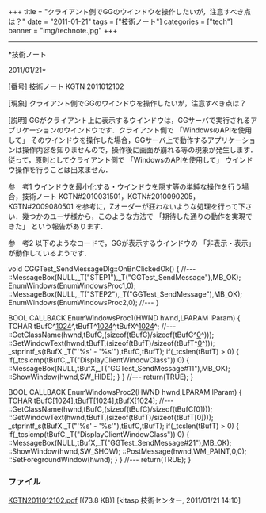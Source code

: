 ﻿+++
title = "クライアント側でGGのウインドウを操作したいが，注意すべき点は？"
date = "2011-01-21"
tags = ["技術ノート"]
categories = ["tech"]
banner = "img/technote.jpg"
+++

-----------------------------------------------------------------------------------------------------------------------------

*技術ノート

2011/01/21*


[番号]
技術ノート KGTN 2011012102

[現象]
クライアント側でGGのウインドウを操作したいが，注意すべき点は？

[説明]
GGがクライアント上に表示するウインドウは，GGサーバで実行されるアプリケーションのウインドウです．クライアント側で
「WindowsのAPIを使用して」
そのウインドウを操作した場合，GGサーバ上で動作するアプリケーションは操作内容を知りませんので，操作後に画面が崩れる等の現象が発生します．従って，原則としてクライアント側で
「WindowsのAPIを使用して」 ウインドウ操作を行うことは出来ません．

参　考1
ウインドウを最小化する・ウインドウを隠す等の単純な操作を行う場合，技術ノート
KGTN#2010031501，KGTN#2010090205，KGTN#2009080501
を参考に，Zオーダーが狂わないような処理を行って下さい．幾つかのユーザ様から，このような方法で
「期待した通りの動作を実現できた」 という報告があります．

参　考2
以下のようなコードで，GGが表示するウインドウの 「非表示・表示」
が動作しているようです．

void CGGTest_SendMessageDlg::OnBnClickedOk() {
//---
::MessageBox(NULL,_T("STEP1"),_T("GGTest_SendMessage"),MB_OK);
EnumWindows(EnumWindowsProc1,0);
::MessageBox(NULL,_T("STEP2"),_T("GGTest_SendMessage"),MB_OK);
EnumWindows(EnumWindowsProc2,0);
//---
}

BOOL CALLBACK EnumWindowsProc1(HWND hwnd,LPARAM lParam) {
TCHAR
tBufC^[1024](#fn1024)^,tBufT^[1024](#fn1024)^,tBufX^[1024](#fn1024)^;
//---
::GetClassName(hwnd,tBufC,(sizeof(tBufC)/sizeof(tBufC^[0](#fn0)^)));
::GetWindowText(hwnd,tBufT,(sizeof(tBufT)/sizeof(tBufT^[0](#fn0)^)));
_stprintf_s(tBufX,_T("'%s' - '%s'"),tBufC,tBufT);
if(_tcslen(tBufT) > 0) {
if(_tcsicmp(tBufC,_T("DisplayClientWindowClass")) 0) {
::MessageBox(NULL,tBufX,_T("GGTest_SendMessage#11"),MB_OK);
::ShowWindow(hwnd,SW_HIDE);
}
}
//---
return(TRUE);
}

BOOL CALLBACK EnumWindowsProc2(HWND hwnd,LPARAM lParam) {
TCHAR tBufC[1024],tBufT[1024],tBufX[1024];
//---
::GetClassName(hwnd,tBufC,(sizeof(tBufC)/sizeof(tBufC[0])));
::GetWindowText(hwnd,tBufT,(sizeof(tBufT)/sizeof(tBufT[0])));
_stprintf_s(tBufX,_T("'%s' - '%s'"),tBufC,tBufT);
if(_tcslen(tBufT) > 0) {
if(_tcsicmp(tBufC,_T("DisplayClientWindowClass")) 0) {
::MessageBox(NULL,tBufX,_T("GGTest_SendMessage#21"),MB_OK);
::ShowWindow(hwnd,SW_SHOW);
::PostMessage(hwnd,WM_PAINT,0,0);
::SetForegroundWindow(hwnd);
}
}
//---
return(TRUE);
}


### ファイル

 
 


[KGTN2011012102.pdf](http://techreport.kitasp.net/attachments/download/454/KGTN2011012102.pdf)
 [(73.8 KB)] [kitasp 技術センター, 2011/01/21
14:10]


 


 

